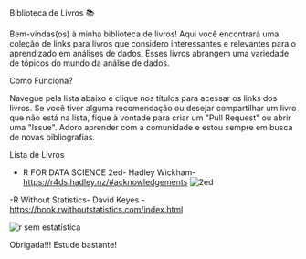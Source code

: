 
Biblioteca de Livros 📚

Bem-vindas(os) à minha biblioteca de livros! Aqui você encontrará uma coleção de links para livros que considero interessantes e relevantes para o aprendizado em análises de dados. Esses livros abrangem uma variedade de tópicos do mundo da análise de dados.

Como Funciona?

Navegue pela lista abaixo e clique nos títulos para acessar os links dos livros. Se você tiver alguma recomendação ou desejar compartilhar um livro que não está na lista, fique à vontade para criar um "Pull Request" ou abrir uma "Issue". Adoro aprender com a comunidade e estou sempre em busca de novas bibliografias.

Lista de Livros

- R FOR DATA SCIENCE 2ed- Hadley Wickham-  https://r4ds.hadley.nz/#acknowledgements
![2ed](https://github.com/JenniferLopes/Livros/assets/67852083/4cee3fb7-a1a9-418d-bec0-7533386b0839)

-R Without Statistics- David Keyes - https://book.rwithoutstatistics.com/index.html

![r sem estatística](https://github.com/JenniferLopes/Livros/assets/67852083/336f2b74-f95d-4000-ad17-278b48ecffc6)




Obrigada!!! Estude bastante!

